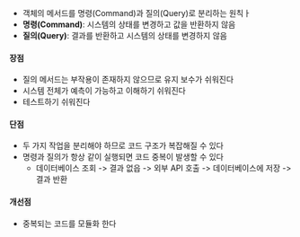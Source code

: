 - 객체의 메서드를 명령(Command)과 질의(Query)로 분리하는 원칙ㅏ
- **명령(Command)**: 시스템의 상태를 변경하고 값을 반환하지 않음
- **질의(Query)**: 결과를 반환하고 시스템의 상태를 변경하지 않음

#### 장점
- 질의 메서드는 부작용이 존재하지 않으므로 유지 보수가 쉬워진다
- 시스템 전체가 예측이 가능하고 이해하기 쉬워진다
- 테스트하기 쉬워진다
#### 단점
- 두 가지 작업을 분리해야 하므로 코드 구조가 복잡해질 수 있다
- 명령과 질의가 항상 같이 실행되면 코드 중복이 발생할 수 있다
	- 데이터베이스 조회 -> 결과 없읍 -> 외부 API 호출 -> 데이터베이스에 저장 -> 결과 반환
#### 개선점
- 중복되는 코드를 모듈화 한다